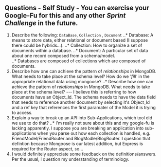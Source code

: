 ## Questions - Self Study - You can exercise your Google-Fu for this and any other _Sprint Challenge_ in the future.

1.  Describe the following: `DataBase`, `Collection` , `Document`
..* Database: A means to store data, either relational or document based (I suppose there could be hybrids...).
..* Collection: How to organize a set of documents within a database.
..* Document: A particular set of data about one record composed from a schema/model.  
..* Databases are composed of collections which are composed of documents.
1.  Describe how one can achieve the pattern of _relationships_ in MongoDB. What
    needs to take place at the schema level? How do we _'fill'_ in the
    appropriate relational data using mongoose?
..* Describe how one can achieve the pattern of _relationships_ in MongoDB. What
    needs to take place at the schema level? --- I believe this is referring to how documents have an Object_Id.  The schema
    needs to have the data field that needs to reference another document by selecting it's Object_Id and a ref key that references
    the first paramater of the Model it is trying to access.
1.  Explain a way to break up an API into Sub-Applications, which tool did we use to do that?
..* I'm really not sure about this and my google-fu is lacking apparently.  I suppose you are breaking an application into sub-applications 
when you parse out how each collection is handled, e.g. FriendModel/FriendRouter and BlogModle/BlogRouter.  I question that defintion because
Mongoose is our latest addition, but Express is required for the Router aspect, so...
1. I would definitely appreciate some feedback on the definitions/answers.  Per the usual, I question my understanding of terminology.
